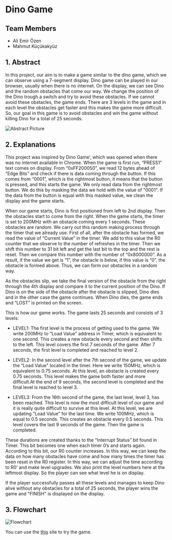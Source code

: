 # Dino Game

## Team Members
- Ali Emir Özen
- Mahmut Küçükakyüz

## 1. Abstract

In this project, our aim is to make a game similar to the dino game, which we can observe using a 7-segment display. Dino game can be played in our browser, usually when there is no internet. On the display, we can see Dino and the random obstacles that come our way. We change the position of the Dino trough a switch and try to avoid these obstacles. If we cannot avoid these obstacles, the game ends. There are 3 levels in the game and in each level the obstacles get faster and this makes the game more difficult. So, our goal in this game is to avoid obstacles and win the game without killing Dino for a total of 25 seconds.

![Abstract Picture](https://github.com/aliemirozen/dino_game/assets/115935357/3e279fef-800e-49ad-80db-2035337d18f8)


## 2. Explanations

This project was inspired by Dino Game’, which was opened when there was no internet available in Chrome. When the game is first run, “PRESS1” text comes on display. From “0xFF200050”, we read 12 bytes ahead of “Edge Bits” and check if there is data coming through the button. If this comes from “0001”, which is the rightmost button, it means that the button is pressed, and this starts the game. We only read data from the rightmost button. We do this by masking the data we hold with the value of "0001". If the data from the button is equal with this masked value, we clean the display and the game starts.

When our game starts, Dino is first positioned from left to 2nd display. Then the obstacles start to come from the right. When the game starts, the timer is set to 200MHz with an obstacle coming every 1 seconds. These obstacles are random. We carry out this random making process through the timer that we already use. First of all, after the obstacle has formed, we read the value of “Current Value” in the timer. We add to this value the R0 counter that we observe to the number of refreshes in the timer. Then we shift this number to 31 bit left and get the last bit to the top and the rest is reset. Then we compare this number with the number of “0x8000000”. As a result, if the value we get is “1”, the obstacle is below, if this value is “0”, the obstacle is formed above. Thus, we can form our obstacles in a random way.

As the obstacles slip, we take the final version of the obstacle from the right through the 4th display and compare it to the current position of the Dino. If Dino is on the side of the obstacle after the obstacle is slipped, Dino dies and in the other case the game continues. When Dino dies, the game ends and “LOST” is printed on the screen. 

This is how our game works. The game lasts 25 seconds and consists of 3 levels:

- LEVEL1: The first level is the process of getting used to the game. We write 200MHz to “Load Value” address in Timer, which is equivalent to one second. This creates a new obstacle every second and then shifts to the left. This level covers the first 7 seconds of the game. After 7 seconds, the first level is completed and reached to level 2.

- LEVEL2: In the second level after the 7th second of the game, we update the “Load Value" located in the timer. Here we write 150MHz, which is equivalent to 0.75 seconds. At this level, an obstacle is created every 0.75 seconds. This level makes the game both faster and more difficult.At the end of 9 seconds, the second level is completed and the final level is reached to level 3.


- LEVEL3: From the 16th second of the game, the last level, level 3, has been reached. This level is now the most difficult level of our game and it is really quite difficult to survive at this level. At this level, we are updating “Load Value” for the last time. We write 100MHz, which is equal to 0.5 seconds. This creates an obstacle every 0.5 seconds. This level covers the last 9 seconds of the game. Then the game is completed.

These durations are created thanks to the “Interrupt Status” bit found in Timer. This bit becomes one when each timer 0’s and starts again. According to this bit, our R0 counter increases. In this way, we can keep the data on how many obstacles have come and how many times the timer has been reset in the R0 register. In this way, we can adjust the time according to R0’ and make level upgrades.  We also print the level numbers here at the leftmost display. So the player can see what level he is on display. 

If the player successfully passes all these levels and manages to keep Dino alive without any obstacles for a total of 25 seconds, the player wins the game and "FINISH" is displayed on the display.

## 3. Flowchart

![Flowchart](https://github.com/aliemirozen/dino_game/assets/115935357/e5e12818-fd37-451f-913c-19cbb99aa598)

You can use the [this](https://cpulator.01xz.net/?sys=arm-de1soc) site to try the game.

